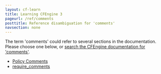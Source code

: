 ```yaml
---
layout: cf-learn
title: Learning CFEngine 3
pageurl: /ref/comments
posttitle: Reference disambiguation for 'comments'
navsection: none
---
```


The term 'comments' could refer to several sections in the documentation. Please choose one below, or
[search the CFEngine documentation for 'comments'](http://cfengine.com/docs/3.5/search.html?q=comments).

- [Policy Comments](http://cfengine.com/docs/3.5/manuals-writing-policy-policy-style-guide.html#policy-comments)
- [require_comments](http://cfengine.com/docs/3.5/reference-components.html#require_comments)
